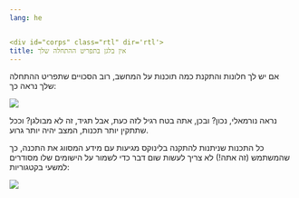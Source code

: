 ```yaml
---
lang: he


<div id="corps" class="rtl" dir='rtl'>
title: אין בלגן בתפריט ההתחלה שלך
---
```


אם יש לך חלונות והתקנת כמה תוכנות על המחשב, רוב הסכויים שתפריט ההתחלה שלך נראה כך:


<img src="Images/windows_7_start_menu.png">

 נראה נורמאלי, נכון? ובכן, אתה בטח רגיל לזה כעת, אבל תגיד, זה לא מבולגן? וככל שתתקין יותר תכנות, המצב יהיה יותר גרוע.

  כל התכנות שניתנות להתקנה בלינוקס מגיעות עם מידע המסווג את התכנה, כך שהמשתמש (זה אתה!) לא צריך לעשות שום דבר כדי לשמור על הישומים שלו מסודרים למשעי בקטגוריות:  


<img src="Images/categories_menu.png">





